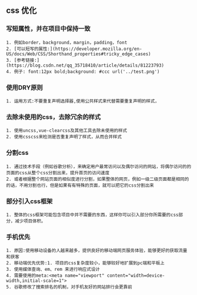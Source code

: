 ##  css 优化
### 写短属性，并在项目中保持一致
    1. 例如border，background，margin，padding，font 
    2. [可以短写的属性:](https://developer.mozilla.org/en-US/docs/Web/CSS/Shorthand_properties#tricky_edge_cases)
    3. [参考链接:](https://blog.csdn.net/qq_35718410/article/details/81223793)
    4. 例子: font:12px bold;background: #ccc url('../test.png')
   
### 使用DRY原则
    1. 运用方式:不要重复声明选择器,使用公共样式来代替需要重复声明的样式，
### 去除未使用的css，去除冗余的样式
    1. 使用uncss,vue-clearcss及其他工具去除未使用的样式
    2. 使用csscss来检测是否重复声明了样式，从而合并样式

### 分割css
    1. 通过技术手段（例如谷歌分析），来确定用户最常访问以及偶尔访问的网站，将偶尔访问的的页面的css从整个css分割出来，提升首页的访问速度
    2. 或者根据整个网站页面的相似度进行分割，如果整体的网页，例如一级二级页面都是相同的的话，不用分割也行，但是如果有有特殊的页面，就可以把它的css分割出来

### 部分引入css框架
    1. 整体的css框架可能包含项目中并不需要的东西，这样你可以引入部分你所需要的css部分，减少项目体积。
### 手机优先
    1. 原因:使用移动设备的人越来越多，提供良好的移动端网页服务体验，能够更好的获取流量和获客
    2. 移动端优先优势:1. 项目的css复杂度较小，能够较好地扩展到pc端和平板上
    3. 使用媒体查询、em、rem 来进行响应式设计
    4. 需要使用的meta:<meta name="viewport" content="width=device-width,initial-scale=1"> 
    5. 谷歌修改了搜索排名的机制，对手机友好的网站排行会更靠前


